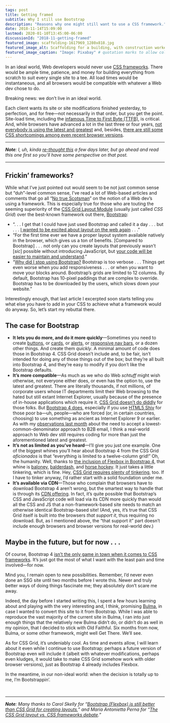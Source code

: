 ```yaml
---
tags: post
title: Getting framed
subtitle: Why I still use Bootstrap
description: "Reasons why one might still want to use a CSS framework."
date: 2018-11-14T15:09:00
lastmod: 2020-01-10T13:45:00-06:00
discussionId: "2018-11-getting-framed"
featured_image: scaffolding-1617969_1280x818.jpg
featured_image_alt: Scaffolding for a building, with construction workers climbing and working within
featured_image_caption: "Image: Pixabay" # quotation marks to allow colon
---
```


In an ideal world, Web developers would never use [CSS frameworks](https://www.keycdn.com/blog/front-end-frameworks). There would be ample time, patience, and money for building everything from scratch to suit every single site to a tee. All load times would be instantaneous, and all browsers would be compatible with whatever a Web dev chose to do.

Breaking news: we don’t live in an ideal world.

Each client wants its site or site modifications finished yesterday, to perfection, and for free—not necessarily in that order, but you get the point. Site-load time, including the [infamous Time to First Byte (TTFB)](https://developers.google.com/web/tools/chrome-devtools/network-performance/understanding-resource-timing#slow_time_to_first_byte), is critical. And, while browsers have advanced a lot in the last three or four years, [not everybody is using the latest and greatest](http://gs.statcounter.com/browser-version-market-share) and, besides, [there are still some CSS shortcomings among even recent browser versions](https://www.w3schools.com/cssref/css3_browsersupport.asp).

<hr style={{ border: "1px solid #666" }} />

_**Note**: I, uh, kinda [re-thought this](/posts/2018/11/grid-locked-no-more) a few days later, but go ahead and read this one first so you’ll have some perspective on that post._

<hr style={{ border: "1px solid #666" }} />

## Frickin’ frameworks?

While what I’ve just pointed out would seem to be not just common sense but “duh”-level common sense, I’ve read a lot of Web-based articles and comments that go all “[No true Scotsman](https://rationalwiki.org/wiki/No_True_Scotsman)” on the notion of a Web dev’s using a framework. This is especially true for those who are touting the seeming superiority of the [CSS Grid Layout Module](https://www.w3schools.com/css/css_grid.asp) (usually just called _CSS Grid_) over the best-known framework out there, [Bootstrap](https://getbootstrap.com):

- “.&nbsp;.&nbsp;. I get that I could have just used Bootstrap and called it a day .&nbsp;.&nbsp;. but .&nbsp;.&nbsp;. [I wanted to be excited about layout on the web again](https://open.nytimes.com/bootstrap-to-css-grid-87b3f5f830e4)&nbsp;.&nbsp;.&nbsp;.”
- “For the first time ever we have a proper layout system available natively in the browser, which gives us a ton of benefits. [Compared to Bootstrap] .&nbsp;.&nbsp;. not only can you create layouts that previously wasn’t [_sic_] possible without introducing JavaScript, but [your code will be easier to maintain and understand](https://hackernoon.com/how-css-grid-beats-bootstrap-85d5881cf163).”
- “[Why did I stop using Bootstrap?](https://blog.theodo.fr/2018/03/stop-using-bootstrap-layout-thanks-to-css-grid/) Bootstrap is too verbose .&nbsp;.&nbsp;. Things get even worse when you add responsiveness .&nbsp;.&nbsp;. or when you want to move your blocks around. Bootstrap’s grids are limited to 12 columns. By default, Bootstrap has 10-pixel paddings that are complex to override. Bootstrap has to be downloaded by the users, which slows down your website.”

Interestingly enough, that last article I excerpted soon starts telling you what else you have to add in your CSS to achieve what a framework would do anyway. So, let’s start my rebuttal there.

## The case for Bootstrap

- **It lets you do more, and do it more quickly**—Sometimes you need to create [buttons](http://getbootstrap.com/docs/4.1/components/buttons/), or [cards](http://getbootstrap.com/docs/4.1/components/card/), or [alerts](http://getbootstrap.com/docs/4.1/components/alerts/ "Alerts"), or [responsive nav bars](http://getbootstrap.com/docs/4.1/components/navbar/), or a dozen other things. And create them _quickly_. A minimal amount of code does those in Bootstrap 4. CSS Grid doesn’t include and, to be fair, isn’t intended for doing any of those things out of the box; but they’re all built into Bootstrap 4, and they’re easy to modify if you don’t like the Bootstrap defaults.
- **It’s more compatible**—As much as we who do Web _schtuff_ might wish otherwise, not everyone either does, or even has the option to, use the latest and greatest. There are literally thousands, if not millions, of corporate users whose IT departments limit their Web browsing to the hated but still extant Internet Explorer, usually because of the presence of in-house applications which require it. [CSS Grid doesn’t do diddly](https://caniuse.com/#feat=css-grid) for those folks. But [Bootstrap 4 does](https://stackoverflow.com/a/52036271), especially if you use [HTML5 Shiv](https://stackoverflow.com/questions/48246476/does-bootstrap-4-need-html5shiv) for those poor ba—uh, people—who are forced (or, in certain countries, choosing) to use something as ancient as Internet Explorer 9 or earlier. As with my [observations last month](https://brycewray.com/posts/2018/10/client-too-smart/) about the need to accept a lowest-common-denominator approach to B2B email, I think a real-world approach to Web dev still requires coding for more than just the aforementioned latest and greatest.
- **It’s not as limited as you’ve heard**—I’ll give you just one example. One of the biggest whines you’ll hear about Bootstrap 4 from the CSS Grid _aficionados_ is that “everything is limited to a twelve-column grid!” Oh, the humanity. Well, thanks to [the inclusion of Flexbox in Bootstrap 4](https://www.w3schools.com/bootstrap4/bootstrap_flex.asp), that whine is [baloney](https://stackoverflow.com/questions/31944691/bootstrap-5-column-layout), [balderdash](https://www.cattlegrid.info/2018/06/21/5-column-layout-with-bootstrap-4.html), and [horse hockey](https://stackoverflow.com/questions/21955088/7-equal-columns-in-bootstrap). It just takes a little tinkering, which is fine. Hey, [CSS Grid requires plenty of tinkering](https://zellwk.com/blog/remember-css-grid-properties/), too. If I have to tinker anyway, I’d rather start with a solid foundation under me.
- **It’s available via CDN**—Those who complain that browsers have to download Bootstrap 4 aren’t wrong, but the smartest way to handle that is through its [CDN offering](https://www.bootstrapcdn.com). In fact, it’s quite possible that Bootstrap’s CSS and JavaScript code will load via its CDN more quickly than would all the CSS and JS that a non-framework-based site needs to match an otherwise identical Bootstrap-based site! (And, yes, it’s true that CSS Grid itself is built into the browsers _that support it_, thus requiring no download. But, as I mentioned above, the “that support it” part doesn’t include enough browsers and browser versions for real-world dev.)

## Maybe in the future, but for now&nbsp;.&nbsp;.&nbsp;.

Of course, Bootstrap 4 [isn’t the only game in town when it comes to CSS frameworks](https://tutorialzine.com/2018/05/10-lightweight-css-frameworks-you-should-know-about). It’s just got the most of what I want with the least pain and time involved—for now.

Mind you, I remain open to new possibilities. Remember, I’d never even done an SSG site until two months before I wrote this. Newer and truly better ways of doing things fascinate me; they absolutely don’t scare me away.

Indeed, the day before I started writing this, I spent a few hours learning about and playing with the very interesting and, I think, promising [Bulma](https://bulma.io), in case I wanted to convert this site to it from Bootstrap. While I was able to reproduce the vast majority of the current site in Bulma, I ran into just enough things that the relatively new Bulma didn’t do, or didn’t do as well in my opinion, that I decided to stick with Old Faithful. Six months from now, Bulma, or some other framework, might well Get There. We’ll see.

As for CSS Grid, it’s undeniably cool. As time and events allow, I will learn about it even while I continue to use Bootstrap; perhaps a future version of Bootstrap even will include it (albeit with whatever modifications, perhaps even kludges, it would take to make CSS Grid somehow work with older browser versions), just as Bootstrap 4 already includes Flexbox.

In the meantime, in our non-ideal world: when the decision is totally up to me, I’m Bootstrappin’.

<p>&nbsp;</p>
<hr style={{ border: "1px solid #666" }} />

_**Note**: Many thanks to Carol Skelly for “[Bootstrap (Flexbox) is still better than CSS Grid for creating layouts](https://medium.com/wdstack/bootstrap-is-still-better-than-css-grid-for-creating-layouts-522b7baf0411),” and Maria Antonietta Perna for “[The CSS Grid layout vs. CSS frameworks debate](https://www.sitepoint.com/css-grid-layout-vs-css-frameworks-debate/).”_